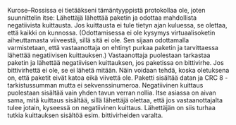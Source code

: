 Kurose–Rossissa ei tietääkseni tämäntyyppistä protokollaa ole, joten
suunnittelin itse: Lähettäjä lähettää paketin ja odottaa mahdollista
negatiivista kuittausta. Jos kuittausta ei tule tietyn ajan kuluessa,
se olettaa, että kaikki on kunnossa. (Odottamisessa ei ole kysymys
virtuaalisoketin aiheuttamasta viiveestä, sillä sitä ei ole. Sen
sijaan odottamalla varmistetaan, että vastaanottaja on ehtinyt purkaa
paketin ja tarvittaessa lähettää negatiivisen kuittauksen.)
Vastaanottaja puolestaan tarkastaa paketin ja lähettää negatiivisen
kuittauksen, jos paketissa on bittivirhe. Jos bittivirhettä ei ole, se
ei lähetä mitään. Näin voidaan tehdä, koska oletuksena on, että
paketit eivät katoa eikä viivettä ole. Paketti sisältää datan ja CRC 8
-tarkistussumman mutta ei sekvenssinumeroa. Negatiivinen kuittaus
puolestaan sisältää vain yhden tavun verran nollia. Itse asiassa on
aivan sama, mitä kuittaus sisältää, sillä lähettäjä olettaa, että jos
vastaanottajalta tulee jotain, kyseessä on negatiivinen
kuittaus. Lähettäjän on siis turhaa tutkia kuittauksen sisältöä
esim. bittivirheiden varalta.